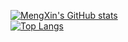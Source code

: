 [![MengXin's GitHub stats](https://github-readme-stats.vercel.app/api?username=mengxin239&show_icons=true&theme=dark)](https://blog.mengx.fun)<br>
[![Top Langs](https://github-readme-stats.vercel.app/api/top-langs/?username=mengxin239&show_icons=true&theme=dark)](https://blog.mengx.fun)
<!--
**mengxin239/mengxin239** is a ✨ _special_ ✨ repository because its `README.md` (this file) appears on your GitHub profile.

Here are some ideas to get you started:

- 🔭 I’m currently working on ...
- 🌱 I’m currently learning ...
- 👯 I’m looking to collaborate on ...
- 🤔 I’m looking for help with ...
- 💬 Ask me about ...
- 📫 How to reach me: ...
- 😄 Pronouns: ...
- ⚡ Fun fact: ...
-->
